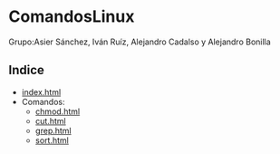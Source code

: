 # ComandosLinux
Grupo:Asier Sánchez, Iván Ruíz, Alejandro Cadalso y Alejandro Bonilla

## Indice
- [index.html](https://github.com/AsierSanchez9/ComandosLinux/blob/main/index.html)
- Comandos:
    - [chmod.html](https://github.com/AsierSanchez9/ComandosLinux/blob/main/Comandos/chmod.html)
    - [cut.html](https://github.com/AsierSanchez9/ComandosLinux/blob/main/Comandos/cut.html)
    - [grep.html](https://github.com/AsierSanchez9/ComandosLinux/blob/main/Comandos/grep.html)
    - [sort.html](https://github.com/AsierSanchez9/ComandosLinux/blob/main/Comandos/sort.html)

